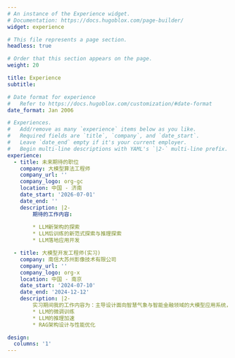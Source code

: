 ```yaml
---
# An instance of the Experience widget.
# Documentation: https://docs.hugoblox.com/page-builder/
widget: experience

# This file represents a page section.
headless: true

# Order that this section appears on the page.
weight: 20

title: Experience
subtitle:

# Date format for experience
#   Refer to https://docs.hugoblox.com/customization/#date-format
date_format: Jan 2006

# Experiences.
#   Add/remove as many `experience` items below as you like.
#   Required fields are `title`, `company`, and `date_start`.
#   Leave `date_end` empty if it's your current employer.
#   Begin multi-line descriptions with YAML's `|2-` multi-line prefix.
experience:
  - title: 未来期待的职位
    company: 大模型算法工程师
    company_url: ''
    company_logo: org-gc
    location: 中国 - 济南
    date_start: '2026-07-01'
    date_end: ''
    description: |2-
        期待的工作内容:
        
        * LLM新架构的探索
        * LLM后训练的新范式探索与推理探索
        * LLM落地应用开发

  - title: 大模型开发工程师(实习)
    company: 南信大苏州影像技术有限公司
    company_url: ''
    company_logo: org-x
    location: 中国 - 南京
    date_start: '2024-07-10'
    date_end: '2024-12-12'
    description: |2-
        实习期间我的工作内容为：主导设计面向智慧气象与智能金融领域的大模型应用系统，其中包括
        * LLM的微调训练
        * LLM的推理加速
        * RAG架构设计与性能优化

design:
  columns: '1'
---
```

